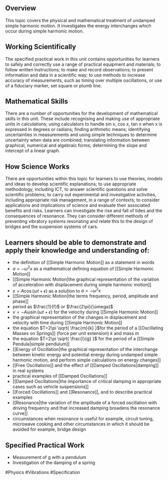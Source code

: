 ## Overview
This topic covers the physical and mathematical treatment of undamped simple harmonic motion. It investigates the energy interchanges which occur during simple harmonic motion.
## Working Scientifically
The specified practical work in this unit contains opportunities for learners to safely and correctly use a range of practical equipment and materials; to follow written instructions; to make and record observations; to present information and data in a scientific way; to use methods to increase accuracy of measurements, such as timing over multiple oscillations, or use of a fiduciary marker, set square or plumb line.
## Mathematical Skills
There are a number of opportunities for the development of mathematical skills in this unit. These include recognising and making use of appropriate units in calculations; using calculators to handle sin x, cos x, tan x when x is expressed in degrees or radians; finding arithmetic means; identifying uncertainties in measurements and using simple techniques to determine uncertainty when data are combined; translating information between graphical, numerical and algebraic forms; determining the slope and intercept of a linear graph.
## How Science Works
There are opportunities within this topic for learners to use theories, models and ideas to develop scientific explanations; to use appropriate methodology, including ICT, to answer scientific questions and solve scientific problems; to carry out experimental and investigative activities, including appropriate risk management, in a range of contexts; to consider applications and implications of science and evaluate their associated benefits and risks. Learners can investigate the rise and fall of tides and the consequences of resonance. They can consider different methods of preventing vibratory systems resonating and relate this to the design of bridges and the suspension systems of cars.
## Learners should be able to demonstrate and apply their knowledge and understanding of:
- the definition of [[Simple Harmonic Motion]] as a statement in words
- $a=-\omega^{2}x$ as a mathematical defining equation of [[Simple Harmonic Motion]]
- [[Simple Harmonic Motion|the graphical representation of the variation of acceleration with displacement during simple harmonic motion]]
- $x=A\cos(\omega t+\epsilon)$ as a solution to $a=-\omega^{2}x$
- [[Simple Harmonic Motion|the terms frequency, period, amplitude and phase]]
- period as $\frac{1}{f}$ or $\frac{2\pi}{\omega}$
- $v=-A\omega \sin(\omega t+\epsilon)$ for the velocity during [[Simple Harmonic Motion]]
- the graphical representation of the changes in displacement and velocity with time during [[Simple Harmonic Motion]]
- the equation $T=2\pi \sqrt{ \frac{m}{k} }$for the period of a [[Oscillating Masses on Springs]] (force per unit extension) $k$ and mass $m$
- the equation $T=2\pi \sqrt{ \frac{l}{g} }$ for the period of a [[Simple Pendula|simple pendulum]]
- [[Energy of Oscillation|the graphical representation of the interchange between kinetic energy and potential energy during undamped simple harmonic motion, and perform simple calculations on energy changes]]
- [[Free Oscillations]] and the effect of [[Damped Oscillations|damping]] in real systems
- practical examples of [[Damped Oscillations]]
- [[Damped Oscillations|the importance of critical damping in appropriate cases such as vehicle suspensions]]
- [[Forced Oscillations]] and [[Resonance]], and to describe practical examples
- [[Resonance|the variation of the amplitude of a forced oscillation with driving frequency and that increased damping broadens the resonance curve]]
- circumstances when resonance is useful for example, circuit tuning, microwave cooking and other circumstances in which it should be avoided for example, bridge design
## Specified Practical Work
- Measurement of g with a pendulum
- Investigation of the damping of a spring

#Physics #Vibrations #Specification